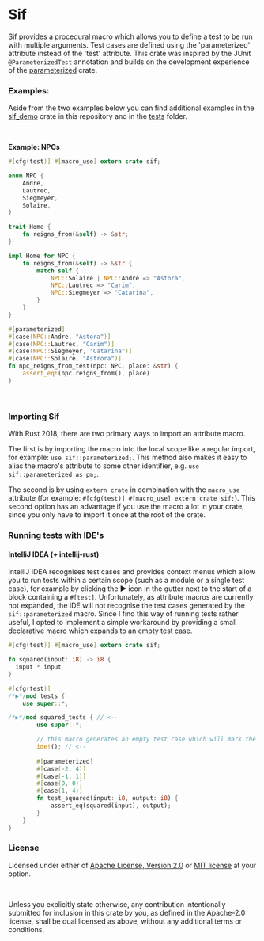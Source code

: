 # Sif

Sif provides a procedural macro which allows you to define a test to be run with multiple arguments.
Test cases are defined using the 'parameterized' attribute instead of the 'test' attribute.
This crate was inspired by the JUnit `@ParameterizedTest` annotation and builds on the development experience of the
[parameterized](https://github.com/foresterre/parameterized) crate.

### Examples:

Aside from the two examples below you can find additional examples in the <a href="sif_demo">sif_demo</a> crate in
this repository and in the <a href="sif_macro/tests">tests</a> folder.

<br>

**Example: NPCs**

```rust
#[cfg(test)] #[macro_use] extern crate sif;

enum NPC {
    Andre,
    Lautrec,
    Siegmeyer,
    Solaire,
}

trait Home {
    fn reigns_from(&self) -> &str;
}

impl Home for NPC {
    fn reigns_from(&self) -> &str {
        match self {
            NPC::Solaire | NPC::Andre => "Astora",
            NPC::Lautrec => "Carim",
            NPC::Siegmeyer => "Catarina",
        }
    }
}

#[parameterized]
#[case(NPC::Andre, "Astora")]
#[case(NPC::Lautrec, "Carim")]
#[case(NPC::Siegmeyer, "Catarina")]
#[case(NPC::Solaire, "Astrora")]
fn npc_reigns_from_test(npc: NPC, place: &str) {
    assert_eq!(npc.reigns_from(), place)
}

```

<br>

### Importing Sif
With Rust 2018, there are two primary ways to import an attribute macro.

The first is by importing the macro into the local scope like a regular import, for example: `use sif::parameterized;`.
This method also makes it easy to alias the macro's attribute to some other identifier, e.g.  `use sif::parameterized as pm;`.

The second is by using `extern crate` in combination with the `macro_use` attribute (for example: `#[cfg(test)] #[macro_use] extern crate sif;`).
This second option has an advantage if you use the macro a lot in your crate, since you only have to import it once at the root of the crate.

### Running tests with IDE's

#### IntelliJ IDEA (+ intellij-rust)

IntelliJ IDEA recognises test cases and provides context menus which allow you to run tests within a certain scope
(such as a module or a single test case), for example by clicking the ▶ icon in the gutter next to
the start of a block containing a `#[test]`. Unfortunately, as attribute macros are currently not expanded,
the IDE will not recognise the test cases generated by the `sif::parameterized` macro. Since I find this way of running tests
rather useful, I opted to implement a simple workaround by providing a small declarative macro which expands to an empty test case.

<!-- I've also attempted various other solutions, which will be documented in #ISSUENR. -->

```rust
#[cfg(test)] #[macro_use] extern crate sif;

fn squared(input: i8) -> i8 {
  input * input  
}

#[cfg(test)]
/*▶*/mod tests {
    use super::*;

/*▶*/mod squared_tests { // <--
        use super::*;

        // this macro generates an empty test case which will mark the module as containing tests.
        ide!(); // <--
    
        #[parameterized]
        #[case(-2, 4)]
        #[case(-1, 1)]
        #[case(0, 0)]
        #[case(1, 4)]
        fn test_squared(input: i8, output: i8) {
            assert_eq(squared(input), output);
        }
    }
}

```
### License

Licensed under either of <a href="LICENSE-APACHE">Apache License, Version
2.0</a> or <a href="LICENSE-MIT">MIT license</a> at your option.

<br>

Unless you explicitly state otherwise, any contribution intentionally submitted
for inclusion in this crate by you, as defined in the Apache-2.0 license, shall
be dual licensed as above, without any additional terms or conditions.
